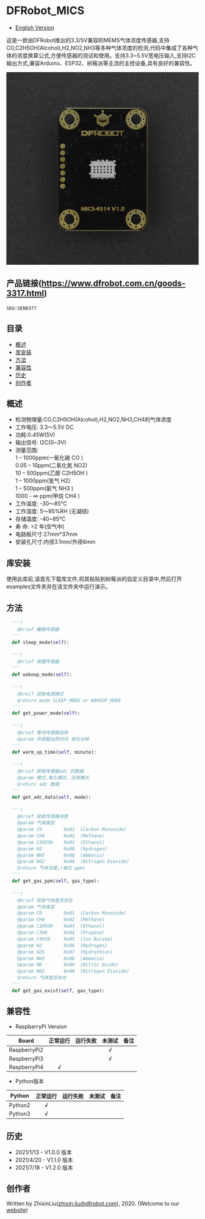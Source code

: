# DFRobot_MICS
- [English Version](./README.md)

这是一款由DFRobot推出的3.3/5V兼容的MEMS气体浓度传感器,支持CO,C2H5OH(Alcohol),H2,NO2,NH3等多种气体浓度的检测,代码中集成了各种气体的浓度换算公式,方便传感器的测试和使用。支持3.3~5.5V宽电压输入,支持I2C输出方式,兼容Arduino、ESP32、树莓派等主流的主控设备,具有良好的兼容性。<br>

![正反面svg效果图](../../resources/images/SEN0377.jpg)


## 产品链接(https://www.dfrobot.com.cn/goods-3317.html)

    SKU:SEN0377

## 目录

* [概述](#概述)
* [库安装](#库安装)
* [方法](#方法)
* [兼容性](#兼容性y)
* [历史](#历史)
* [创作者](#创作者)

## 概述

- 检测物理量:CO,C2H5OH(Alcohol),H2,NO2,NH3,CH4的气体浓度<br>
- 工作电压: 3.3～5.5V DC<br>
- 功耗:0.45W(5V)<br>
- 输出信号: I2C(0~3V)<br>
- 测量范围:<br>
1 – 1000ppm(一氧化碳 CO )<br>
0.05 – 10ppm(二氧化氮 NO2)<br>
10 – 500ppm(乙醇 C2H5OH )<br>
1 – 1000ppm(氢气 H2)<br>
1 – 500ppm(氨气 NH3 )<br>
1000 - ∞ ppm(甲烷 CH4 )<br>
- 工作温度: -30～85℃<br>
- 工作湿度: 5～95%RH (无凝结)<br>
- 存储温度: -40~85℃<br>
- 寿 命: >2 年(空气中)<br>
- 电路板尺寸:27mm*37mm<br>
- 安装孔尺寸:内径3.1mm/外径6mm<br>

## 库安装
使用此库前,请首先下载库文件,将其粘贴到树莓派的自定义目录中,然后打开examples文件夹并在该文件夹中运行演示。

## 方法

```python
  '''!
    @brief 睡眠传感器
  '''
  def sleep_mode(self):
  
  '''!
    @brief 唤醒传感器
  '''
  def wakeup_mode(self):

  '''!
    @breif 获取电源模式
    @return mode SLEEP_MODE or WAKEUP_MODE
  '''
  def get_power_mode(self):
  
  '''!
    @brief 等待传感器加热
    @param 传感器加热时间 单位分钟
  '''
  def warm_up_time(self, minute):
  
  '''!
    @brief 获取传感器adc 的数据
    @param 模式,氧化模式、还原模式
    @return adc 数据
  '''
  def get_adc_data(self, mode):
  
  '''!
    @brief 获取传感器浓度
    @param 气体类型
    @param CO        0x01  (Carbon Monoxide)
    @param CH4       0x02  (Methane)
    @param C2H5OH    0x03  (Ethanol)
    @param H2        0x06  (Hydrogen)
    @param NH3       0x08  (Ammonia)
    @param NO2       0x0A  (Nitrogen Dioxide)
    @return 气体浓度,(单位 ppm)
  '''
  def get_gas_ppm(self, gas_type):
  
  '''!
    @brief 获取气体是否存在
    @param 气体类型
    @param CO        0x01  (Carbon Monoxide)
    @param CH4       0x02  (Methane)
    @param C2H5OH    0x03  (Ethanol)
    @param C3H8      0x04  (Propane)
    @param C4H10     0x05  (Iso Butane)
    @param H2        0x06  (Hydrogen)
    @param H2S       0x07  (Hydrothion)
    @param NH3       0x08  (Ammonia)
    @param NO        0x09  (Nitric Oxide)
    @param NO2       0x0A  (Nitrogen Dioxide)
    @return 气体是否存在
  '''
  def get_gas_exist(self, gas_type):
```

## 兼容性

* RaspberryPi Version

| Board        | 正常运行  | 运行失败   | 未测试    | 备注
| ------------ | :-------: | :--------: | :------: | :-----: |
| RaspberryPi2 |           |            |    √     |         |
| RaspberryPi3 |           |            |    √     |         |
| RaspberryPi4 |     √     |            |          |         |

* Python版本

| Python  | 正常运行  | 运行失败   | 未测试    | 备注
| ------- | :-------: | :--------: | :------: | :-----: |
| Python2 |     √     |            |          |         |
| Python3 |     √     |            |          |         |


## 历史

- 2021/1/13 - V1.0.0 版本
- 2021/4/20 - V1.1.0 版本
- 2021/7/18 - V1.2.0 版本

## 创作者

Written by ZhixinLiu(zhixin.liu@dfrobot.com), 2020. (Welcome to our [website](https://www.dfrobot.com/))